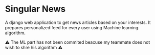 # Singular News
A django web application to get news articles based on your interests. It prepares personalized feed for every user using Machine learning algorithm.

:warning: The ML part has not been commited beacuse my teammate does not wish to shre his algorithm :warning:

